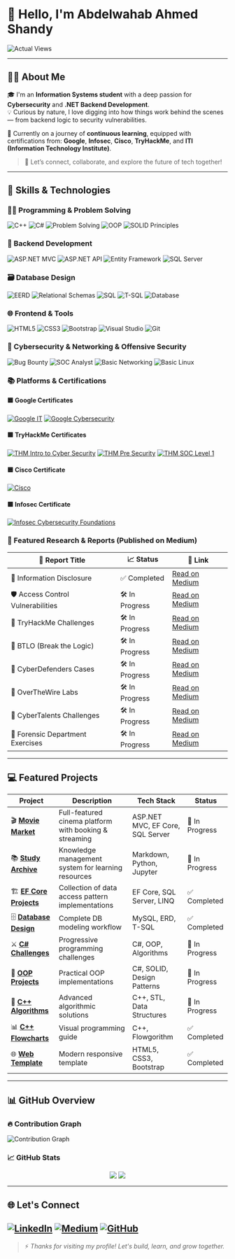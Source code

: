 # 👋 Hello, I'm Abdelwahab Ahmed Shandy

![Actual Views](https://komarev.com/ghpvc/?username=abdelwahab-ahmed-shandy&color=blue)

---

## 🧑‍💻 About Me

🎓 I'm an **Information Systems student** with a deep passion for **Cybersecurity** and **.NET Backend Development**.  
💡 Curious by nature, I love digging into how things work behind the scenes — from backend logic to security vulnerabilities.

🎯 Currently on a journey of **continuous learning**, equipped with certifications from:
**Google**, **Infosec**, **Cisco**, **TryHackMe**, and **ITI (Information Technology Institute)**.

> 🚀 Let’s connect, collaborate, and explore the future of tech together!

---

## 💼 Skills & Technologies

### 👨‍💻 Programming & Problem Solving
![C++](https://img.shields.io/badge/C++-00599C?logo=c%2B%2B&logoColor=white)
![C#](https://img.shields.io/badge/C%23-68217A?logo=csharp&logoColor=white)
![Problem Solving](https://img.shields.io/badge/Problem%20Solving-FF4500?logo=lightbulb&logoColor=white)
![OOP](https://img.shields.io/badge/OOP-228B22?logo=oop&logoColor=white)
![SOLID Principles](https://img.shields.io/badge/SOLID-0078D4?logo=dotnet&logoColor=white)

### 🧱 Backend Development
![ASP.NET MVC](https://img.shields.io/badge/ASP.NET%20MVC-512BD4?logo=dotnet&logoColor=white)
![ASP.NET API](https://img.shields.io/badge/ASP.NET%20API-512BD4?logo=dotnet&logoColor=white)
![Entity Framework](https://img.shields.io/badge/Entity%20Framework-1572B6?logo=ef&logoColor=white)
![SQL Server](https://img.shields.io/badge/SQL%20Server-B7312C?logo=microsoftsqlserver&logoColor=white)

### 🗃️ Database Design
![EERD](https://img.shields.io/badge/EERD-4B8BBE?logo=diagram&logoColor=white)
![Relational Schemas](https://img.shields.io/badge/Relational%20Schemas-16A085?logo=table&logoColor=white)
![SQL](https://img.shields.io/badge/SQL-4479A1?logo=sql&logoColor=white)
![T-SQL](https://img.shields.io/badge/T--SQL-CC2927?logo=microsoftsqlserver&logoColor=white)
![Database](https://img.shields.io/badge/Database-F39C12?logo=database&logoColor=white)

### 🌐 Frontend & Tools
![HTML5](https://img.shields.io/badge/HTML5-FF5722?logo=html5&logoColor=white)
![CSS3](https://img.shields.io/badge/CSS3-2965F1?logo=css3&logoColor=white)
![Bootstrap](https://img.shields.io/badge/Bootstrap-7952B3?logo=bootstrap&logoColor=white)
![Visual Studio](https://img.shields.io/badge/Visual%20Studio-5C2D91?logo=visualstudio&logoColor=white)
![Git](https://img.shields.io/badge/Git-F05032?logo=git&logoColor=white)

### 🔐 Cybersecurity & Networking & Offensive Security
![Bug Bounty](https://img.shields.io/badge/Bug%20Bounty-FFD700?logo=bugcrowd&logoColor=black)
![SOC Analyst](https://img.shields.io/badge/SOC%20Analyst-6C757D?logo=shield&logoColor=white)
![Basic Networking](https://img.shields.io/badge/Networking-1F618D?logo=network-wired&logoColor=white)
![Basic Linux](https://img.shields.io/badge/Linux-FCC624?logo=linux&logoColor=black)

### 📚 Platforms & Certifications

#### 🟦 Google Certificates
[![Google IT](https://img.shields.io/badge/Google%20IT-4285F4?logo=google&logoColor=white)](https://www.coursera.org/account/accomplishments/specialization/certificate/Q3VLSMMTT92Q)
[![Google Cybersecurity](https://img.shields.io/badge/Google%20Cybersecurity-4285F4?logo=google&logoColor=white)](https://www.coursera.org/account/accomplishments/specialization/certificate/S8WNUGABPSRE)

#### 🟩 TryHackMe Certificates
[![THM Intro to Cyber Security](https://img.shields.io/badge/Intro%20to%20Cyber%20Security-88CC14?logo=tryhackme&logoColor=white)](https://tryhackme-certificates.s3-eu-west-1.amazonaws.com/THM-Y8OSU58WFX.png)
[![THM Pre Security](https://img.shields.io/badge/Pre%20Security-88CC14?logo=tryhackme&logoColor=white)](https://tryhackme-certificates.s3-eu-west-1.amazonaws.com/THM-KMB2V4BNQ7.png)
[![THM SOC Level 1](https://img.shields.io/badge/SOC%20Level%201-88CC14?logo=tryhackme&logoColor=white)](https://tryhackme-certificates.s3-eu-west-1.amazonaws.com/THM-3SQBPBNHY6.png)

#### 🟦 Cisco Certificate
[![Cisco](https://img.shields.io/badge/Cisco-1BA0D7?logo=cisco&logoColor=white)](https://www.credly.com/badges/c909386b-3c65-476c-90fd-732bbeda98d9/linked_in_profile)

#### 🟪 Infosec Certificate
[![Infosec Cybersecurity Foundations](https://img.shields.io/badge/Cybersecurity%20Foundations-5E3AA0?logo=security&logoColor=white)](https://www.coursera.org/account/accomplishments/specialization/certificate/TDLQWLASGRSV)


### 📄 Featured Research & Reports (Published on Medium)

| 📌 Report Title | 📈 Status | 🔗 Link |
|----------------|----------|--------|
| 🔐 Information Disclosure | ✅ Completed | [Read on Medium](https://medium.com/@abdelwahabshandy/list/information-disclosure-134407fe305c) |
| 🛡️ Access Control Vulnerabilities | 🛠️ In Progress | [Read on Medium](https://medium.com/@abdelwahabshandy/list/access-control-vulnerabilities-f3553255bb27) |
| 🧠 TryHackMe Challenges | 🛠️ In Progress | [Read on Medium](https://medium.com/@abdelwahabshandy/list/try-hack-my-f24156226953) |
| 🧩 BTLO (Break the Logic) | 🛠️ In Progress | [Read on Medium](https://medium.com/@abdelwahabshandy/list/btlo-125d78a72cb6) |
| 🔎 CyberDefenders Cases | 🛠️ In Progress | [Read on Medium](https://medium.com/@abdelwahabshandy/list/cyberdefenders-c52165a30078) |
| 🧬 OverTheWire Labs | 🛠️ In Progress | [Read on Medium](https://medium.com/@abdelwahabshandy/list/overthewire-428baf9845ce) |
| 🧷 CyberTalents Challenges | 🛠️ In Progress | [Read on Medium](https://medium.com/@abdelwahabshandy/list/cybertalents-1a72b0923834) |
| 🧪 Forensic Department Exercises | 🛠️ In Progress | [Read on Medium](https://medium.com/@abdelwahabshandy/list/forensic-department-1a3dc5f41234) |


---

## 💻 Featured Projects

| Project | Description | Tech Stack | Status |
|---------|-------------|------------|--------|
| 🎬 **[Movie Market](https://github.com/abdelwahab-ahmed-shandy/MovieMarket)** | Full-featured cinema platform with booking & streaming | ASP.NET MVC, EF Core, SQL Server | 🚧 In Progress |
| 📚 **[Study Archive](https://github.com/abdelwahab-ahmed-shandy/My-Study-Archive)** | Knowledge management system for learning resources | Markdown, Python, Jupyter | 🚧 In Progress |
| 🏗️ **[EF Core Projects](https://github.com/abdelwahab-ahmed-shandy/EntityFramework-Mini-Projects)** | Collection of data access pattern implementations | EF Core, SQL Server, LINQ | ✅ Completed |
| 🗄️ **[Database Design](https://github.com/Abdelwahab-Shandy/Database-Design-with-ERD-EERD-Relational-Schemas-SQL-Implementation)** | Complete DB modeling workflow | MySQL, ERD, T-SQL | ✅ Completed | 
| ⚔️ **[C# Challenges](https://github.com/abdelwahab-ahmed-shandy/CSharp-Multilevel-Challenges)** | Progressive programming challenges | C#, OOP, Algorithms | 🚧 In Progress |
| 🧩 **[OOP Projects](https://github.com/Abdelwahab-Shandy/CSharp-OOP-Mini-Projects)** | Practical OOP implementations | C#, SOLID, Design Patterns | 🚧 In Progress |
| 🧠 **[C++ Algorithms](https://github.com/Abdelwahab-Shandy/Programming-Challenges-CPlusPlus-Strongest-Challenge)** | Advanced algorithmic solutions | C++, STL, Data Structures | 🚧 In Progress |
| 📊 **[C++ Flowcharts](https://github.com/abdelwahab-ahmed-shandy/Programming-Challenges-CPlusPlus-Flowcharts)** | Visual programming guide | C++, Flowgorithm | ✅ Completed |
| 🌐 **[Web Template](https://github.com/abdelwahab-shandy/Template-With-Html-And-Css)** | Modern responsive template | HTML5, CSS3, Bootstrap | ✅ Completed |

---

## 📊 GitHub Overview

### 🔥 Contribution Graph
![Contribution Graph](https://github-readme-activity-graph.vercel.app/graph?username=abdelwahab-ahmed-shandy&theme=radical)

### 📈 GitHub Stats  
<div align="center">
  <img src="https://github-readme-stats.vercel.app/api?username=abdelwahab-ahmed-shandy&show_icons=true&theme=radical" />
  <img src="https://github-readme-stats.vercel.app/api/top-langs/?username=abdelwahab-ahmed-shandy&layout=compact&theme=radical&langs_count=10" />
</div>

---

## 🌐 Let's Connect

[![LinkedIn](https://img.shields.io/badge/Followers-4000-blue?style=for-the-badge&logo=linkedin&logoColor=white)](https://www.linkedin.com/in/abdelwahab-ahmed-shandy/)
[![Medium](https://img.shields.io/badge/Followers-25-brightgreen?style=for-the-badge&logo=medium&logoColor=white)](https://medium.com/@abdelwahabshandy)
[![GitHub](https://img.shields.io/badge/GitHub-333333?style=for-the-badge&logo=github&logoColor=white)](https://github.com/abdelwahab-shandy)
---

> ⚡ *Thanks for visiting my profile! Let's build, learn, and grow together.*
